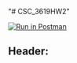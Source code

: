 "# CSC_3619HW2" 

[![Run in Postman](https://run.pstmn.io/button.svg)](https://app.getpostman.com/run-collection/19231130-64b04af9-ef16-4941-a6bf-e12296353b81?action=collection%2Ffork&collection-url=entityId%3D19231130-64b04af9-ef16-4941-a6bf-e12296353b81%26entityType%3Dcollection%26workspaceId%3D059b02d9-6ab5-4182-b56c-f56e5f01f6f4)




## Header: ##




